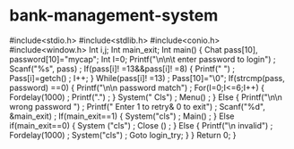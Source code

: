 # bank-management-system
#include<stdio.h>
#include<stdlib.h>
#include<conio.h>
#include<window.h>
Int i,j;
Int main_exit;
Int main() 
{
  Chat pass[10], password[10]="mycap";
  Int I=0;
  Printf("\n\n\t enter password to login") ;
  Scanf("%s", pass) ;
  If(pass[i]! =13&&pass[i]! =8) 
   {
      Printf(" ") ;
      Pass[i]=getch() ;
      I++;
    }
While(pass[i]! =13) ;
Pass[10]="\0";
If(strcmp(pass, password) ==0) 
{ 
  Printf("\n\n password match") ;
  For(I=0;I<=6;I++) 
   {
      Fordelay(1000) ;
      Printf(".") ;
   }
    System(" Cls") ;
    Menu() ;
  }
Else
{ 
   Printf("\n\n wrong password ") ;
   Printf(" Enter 1 to retry& 0 to exit") ;
   Scanf("%d", &main_exit) ;
   If(main_exit==1) 
     {
         System("cls") ;
         Main() ;
     }
Else if(main_exit==0) 
{
 System ("cls") ;
  Close () ;
}
Else
{
  Printf("\n invalid") ;
  Fordelay(1000) ;
  System("cls") ;
  Goto login_try;
}
} 
Return 0;
}
